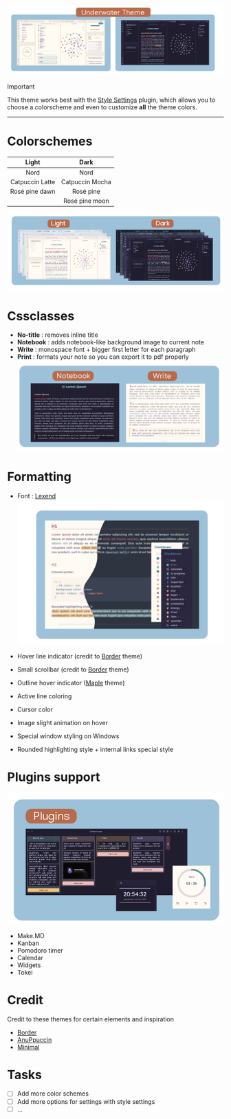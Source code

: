 ![uw](thumbnail.png)

> [!IMPORTANT]
> This theme works best with the [Style Settings](https://github.com/mgmeyers/obsidian-style-settings) plugin, which allows you to choose a colorscheme and even to customize **all** the theme colors.

---

# Colorschemes

| Light | Dark |
| :------------------: | :-----------------: |
| Nord               | Nord              |
| Catpuccin Latte    | Catpuccin Mocha   |
| Rosé pine dawn     | Rosé pine         |
|                    | Rosé pine moon    |

![colorschemes|500](colorschemes.png)

# Cssclasses
- **No-title** : removes inline title
- **Notebook** : adds notebook-like background image to current note
- **Write** : monospace font + bigger first letter for each paragraph
- **Print** : formats your note so you can export it to pdf properly
![cssclasses](cssclasses.png)

# Formatting
- Font : [Lexend](https://www.lexend.com/)
![formatting](formatting.png)

- Hover line indicator (credit to [Border](https://github.com/Akifyss/obsidian-border) theme)
- Small scrollbar (credit to [Border](https://github.com/Akifyss/obsidian-border) theme)
- Outline hover indicator ([Maple](https://github.com/subframe7536/obsidian-theme-maple) theme)
- Active line coloring
- Cursor color
- Image slight animation on hover
- Special window styling on Windows
- Rounded highlighting style + internal links special style

# Plugins support
![plugins](plugins.png)
- Make.MD
- Kanban
- Pomodoro timer
- Calendar
- Widgets
- Tokei

# Credit
Credit to these themes for certain elements and inspiration
- [Border](https://github.com/Akifyss/obsidian-border)
- [AnuPpuccin](https://github.com/AnubisNekhet/AnuPpuccin)
- [Minimal](https://github.com/kepano/obsidian-minimal)

# Tasks
- [ ] Add more color schemes
- [ ] Add more options for settings with style settings
- [ ] ...
